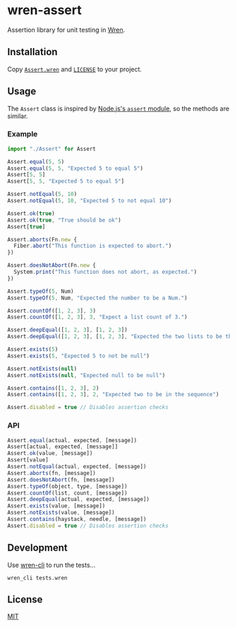 # wren-assert

Assertion library for unit testing in [Wren](https://wren.io).

## Installation

Copy [`Assert.wren`](Assert.wren) and [`LICENSE`](LICENSE) to your project.

## Usage

The `Assert` class is inspired by [Node.js's `assert` module](https://nodejs.org/api/assert.html), so the methods are similar.

### Example

``` js
import "./Assert" for Assert

Assert.equal(5, 5)
Assert.equal(5, 5, "Expected 5 to equal 5")
Assert[5, 5]
Assert[5, 5, "Expected 5 to equal 5"]

Assert.notEqual(5, 10)
Assert.notEqual(5, 10, "Expected 5 to not equal 10")

Assert.ok(true)
Assert.ok(true, "True should be ok")
Assert[true]

Assert.aborts(Fn.new {
  Fiber.abort("This function is expected to abort.")
})

Assert.doesNotAbort(Fn.new {
  System.print("This function does not abort, as expected.")
})

Assert.typeOf(5, Num)
Assert.typeOf(5, Num, "Expected the number to be a Num.")

Assert.countOf([1, 2, 3], 3)
Assert.countOf([1, 2, 3], 3, "Expect a list count of 3.")

Assert.deepEqual([1, 2, 3], [1, 2, 3])
Assert.deepEqual([1, 2, 3], [1, 2, 3], "Expected the two lists to be the same.")

Assert.exists(5)
Assert.exists(5, "Expected 5 to not be null")

Assert.notExists(null)
Assert.notExists(null, "Expected null to be null")

Assert.contains([1, 2, 3], 2)
Assert.contains([1, 2, 3], 2, "Expected two to be in the sequence")

Assert.disabled = true // Disables assertion checks
```

### API

``` js
Assert.equal(actual, expected, [message])
Assert[actual, expected, [message]]
Assert.ok(value, [message])
Assert[value]
Assert.notEqual(actual, expected, [message])
Assert.aborts(fn, [message])
Assert.doesNotAbort(fn, [message])
Assert.typeOf(object, type, [message])
Assert.countOf(list, count, [message])
Assert.deepEqual(actual, expected, [message])
Assert.exists(value, [message])
Assert.notExists(value, [message])
Assert.contains(haystack, needle, [message])
Assert.disabled = true // Disables assertion checks
```

## Development

Use [wren-cli](https://github.com/wren-lang/wren-cli) to run the tests...

```
wren_cli tests.wren
```

## License

[MIT](License)
